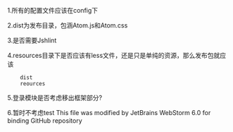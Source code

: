 1.所有的配置文件应该在config下

2.dist为发布目录，包涵Atom.js和Atom.css

3.是否需要Jshlint

4.resources目录下是否应该有less文件，还是只是单纯的资源，那么发布包就应该

        dist
        reources


5.登录模块是否考虑移出框架部分?

6.暂时不考虑test
This file was modified by JetBrains WebStorm 6.0 for binding GitHub repository